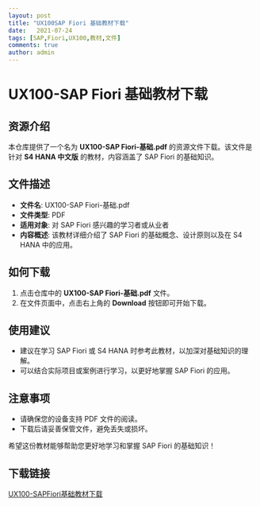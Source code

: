 ```yaml
---
layout: post
title: "UX100SAP Fiori 基础教材下载"
date:   2021-07-24
tags: [SAP,Fiori,UX100,教材,文件]
comments: true
author: admin
---
```

# UX100-SAP Fiori 基础教材下载

## 资源介绍

本仓库提供了一个名为 **UX100-SAP Fiori-基础.pdf** 的资源文件下载。该文件是针对 **S4 HANA 中文版** 的教材，内容涵盖了 SAP Fiori 的基础知识。

## 文件描述

- **文件名**: UX100-SAP Fiori-基础.pdf
- **文件类型**: PDF
- **适用对象**: 对 SAP Fiori 感兴趣的学习者或从业者
- **内容概述**: 该教材详细介绍了 SAP Fiori 的基础概念、设计原则以及在 S4 HANA 中的应用。

## 如何下载

1. 点击仓库中的 **UX100-SAP Fiori-基础.pdf** 文件。
2. 在文件页面中，点击右上角的 **Download** 按钮即可开始下载。

## 使用建议

- 建议在学习 SAP Fiori 或 S4 HANA 时参考此教材，以加深对基础知识的理解。
- 可以结合实际项目或案例进行学习，以更好地掌握 SAP Fiori 的应用。

## 注意事项

- 请确保您的设备支持 PDF 文件的阅读。
- 下载后请妥善保管文件，避免丢失或损坏。

希望这份教材能够帮助您更好地学习和掌握 SAP Fiori 的基础知识！

## 下载链接

[UX100-SAPFiori基础教材下载](https://pan.quark.cn/s/6e09ffe7efde)